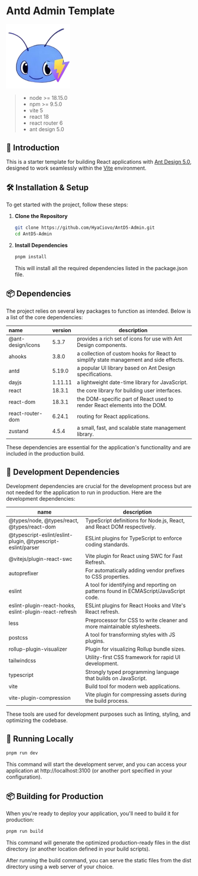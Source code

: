 # Antd Admin Template

<img src="public/logo.png" alt="image" style="zoom: 70%;" />

> - node >= 18.15.0
> - npm >= 9.5.0
> - vite 5
> - react 18
> - react router 6
> - ant design 5.0



## 🔗 Introduction

This is a starter template for building React applications with [Ant Design 5.0](https://ant.design/), designed to work seamlessly within the [Vite](https://vitejs.dev/) environment.



## 🛠️ Installation & Setup

To get started with the project, follow these steps:

1. **Clone the Repository**

   ```bash
   git clone https://github.com/HyaCiovo/AntD5-Admin.git
   cd AntD5-Admin
   ```

   

2. **Install Dependencies**

   ```bash
   pnpm install
   ```

   This will install all the required dependencies listed in the package.json file.

## 📦 Dependencies

The project relies on several key packages to function as intended. Below is a list of the core dependencies:

| name              | version | description                                                  |
| :---------------- | :------ | ------------------------------------------------------------ |
| @ant-design/icons | 5.3.7   | provides a rich set of icons for use with Ant Design components. |
| ahooks            | 3.8.0   | a collection of custom hooks for React to simplify state management and side effects. |
| antd              | 5.19.0  | a popular UI library based on Ant Design specifications.     |
| dayjs             | 1.11.11 | a lightweight date-time library for JavaScript.              |
| react             | 18.3.1  | the core library for building user interfaces.               |
| react-dom         | 18.3.1  | the DOM-specific part of React used to render React elements into the DOM. |
| react-router-dom  | 6.24.1  | routing for React applications.                              |
| zustand           | 4.5.4   | a small, fast, and scalable state management library.        |

These dependencies are essential for the application's functionality and are included in the production build.



## 🔧 Development Dependencies

Development dependencies are crucial for the development process but are not needed for the application to run in production. Here are the development dependencies:

| name                                                        | description                                                  |
| ----------------------------------------------------------- | ------------------------------------------------------------ |
| @types/node, @types/react, @types/react-dom                 | TypeScript definitions for Node.js, React, and React DOM respectively. |
| @typescript-eslint/eslint-plugin, @typescript-eslint/parser | ESLint plugins for TypeScript to enforce coding standards.   |
| @vitejs/plugin-react-swc                                    | Vite plugin for React using SWC for Fast Refresh.            |
| autoprefixer                                                | For automatically adding vendor prefixes to CSS properties.  |
| eslint                                                      | A tool for identifying and reporting on patterns found in ECMAScript/JavaScript code. |
| eslint-plugin-react-hooks, eslint-plugin-react-refresh      | ESLint plugins for React Hooks and Vite's React refresh.     |
| less                                                        | Preprocessor for CSS to write cleaner and more maintainable stylesheets. |
| postcss                                                     | A tool for transforming styles with JS plugins.              |
| rollup-plugin-visualizer                                    | Plugin for visualizing Rollup bundle sizes.                  |
| tailwindcss                                                 | Utility-first CSS framework for rapid UI development.        |
| typescript                                                  | Strongly typed programming language that builds on JavaScript. |
| vite                                                        | Build tool for modern web applications.                      |
| vite-plugin-compression                                     | Vite plugin for compressing assets during the build process. |

These tools are used for development purposes such as linting, styling, and optimizing the codebase.



## 🚀 Running Locally

```bash
pnpm run dev
```

This command will start the development server, and you can access your application at http://localhost:3100 (or another port specified in your configuration).



## 📦 Building for Production

When you're ready to deploy your application, you'll need to build it for production:

```bash
pnpm run build
```

This command will generate the optimized production-ready files in the dist directory (or another location defined in your build scripts).

After running the build command, you can serve the static files from the dist directory using a web server of your choice.

